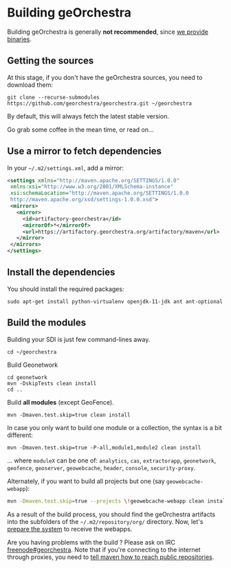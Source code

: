 # Building geOrchestra

Building geOrchestra is generally **not recommended**, since [we provide binaries](https://packages.georchestra.org/).


## Getting the sources

At this stage, if you don't have the geOrchestra sources, you need to download them:
```
git clone --recurse-submodules https://github.com/georchestra/georchestra.git ~/georchestra
```
By default, this will always fetch the latest stable version.

Go grab some coffee in the mean time, or read on...

## Use a mirror to fetch dependencies

In your `~/.m2/settings.xml`, add a mirror:
```xml
<settings xmlns="http://maven.apache.org/SETTINGS/1.0.0"
 xmlns:xsi="http://www.w3.org/2001/XMLSchema-instance"
 xsi:schemaLocation="http://maven.apache.org/SETTINGS/1.0.0
 http://maven.apache.org/xsd/settings-1.0.0.xsd">
 <mirrors>
   <mirror>
     <id>artifactory-georchestra</id>
     <mirrorOf>*</mirrorOf>
     <url>https://artifactory.georchestra.org/artifactory/maven</url>
   </mirror>
 </mirrors>
</settings>
```

## Install the dependencies

You should install the required packages:
```
sudo apt-get install python-virtualenv openjdk-11-jdk ant ant-optional
```

## Build the modules

Building your SDI is just few command-lines away.
```
cd ~/georchestra
```

Build Geonetwork
```
cd geonetwork
mvn -DskipTests clean install
cd ..
```

Build **all modules** (except GeoFence).
```
mvn -Dmaven.test.skip=true clean install
```

In case you only want to build one module or a collection, the syntax is a bit different:
```
mvn -Dmaven.test.skip=true -P-all,module1,module2 clean install
```
... where ```moduleX``` can be one of: ```analytics```, ```cas```, ```extractorapp```, ```geonetwork```, ```geofence```, ```geoserver```, ```geowebcache```, ```header```, ```console```, ```security-proxy```.

Alternately, if you want to build all projects but one (say ```geowebcache-webapp```):

```bash
mvn -Dmaven.test.skip=true --projects \!geowebcache-webapp clean install
```

As a result of the build process, you should find the geOrchestra artifacts into the subfolders of the ```~/.m2/repository/org/``` directory.
Now, let's [prepare the system](setup.md) to receive the webapps.

Are you having problems with the build ? Please ask on IRC [freenode#georchestra](https://kiwiirc.com/client/irc.freenode.net/georchestra).
Note that if you're connecting to the internet through proxies, you need to [tell maven how to reach public repositories](http://maven.apache.org/guides/mini/guide-proxies.html).
